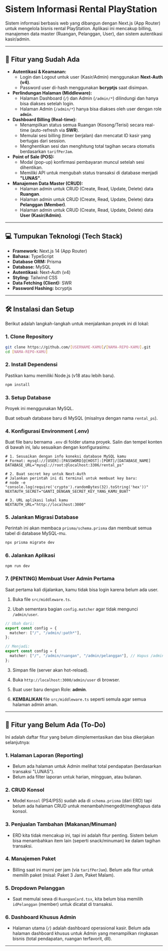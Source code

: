 # Sistem Informasi Rental PlayStation

Sistem informasi berbasis web yang dibangun dengan Next.js (App Router) untuk mengelola bisnis rental PlayStation. Aplikasi ini mencakup billing, manajemen data master (Ruangan, Pelanggan, User), dan sistem autentikasi kasir/admin.

---

## 🚀 Fitur yang Sudah Ada

* **Autentikasi & Keamanan:**
    * Login dan Logout untuk user (Kasir/Admin) menggunakan **Next-Auth (v4)**.
    * Password user di-hash menggunakan **bcryptjs** saat disimpan.
* **Perlindungan Halaman (Middleware):**
    * Halaman Dashboard (`/`) dan Admin (`/admin/*`) dilindungi dan hanya bisa diakses setelah login.
    * Halaman Admin (`/admin/*`) hanya bisa diakses oleh user dengan role **`admin`**.
* **Dashboard Billing (Real-time):**
    * Menampilkan status semua Ruangan (Kosong/Terisi) secara real-time (auto-refresh via **SWR**).
    * Memulai sesi billing (timer berjalan) dan mencatat ID kasir yang bertugas dari session.
    * Menghentikan sesi dan menghitung total tagihan secara otomatis berdasarkan `tarifPerJam`.
* **Point of Sale (POS):**
    * Modal (pop-up) konfirmasi pembayaran muncul setelah sesi dihentikan.
    * Memiliki API untuk mengubah status transaksi di database menjadi **"LUNAS"**.
* **Manajemen Data Master (CRUD):**
    * Halaman admin untuk CRUD (Create, Read, Update, Delete) data **Ruangan**.
    * Halaman admin untuk CRUD (Create, Read, Update, Delete) data **Pelanggan (Member)**.
    * Halaman admin untuk CRUD (Create, Read, Update, Delete) data **User (Kasir/Admin)**.

---

## 💻 Tumpukan Teknologi (Tech Stack)

* **Framework:** Next.js 14 (App Router)
* **Bahasa:** TypeScript
* **Database ORM:** Prisma
* **Database:** MySQL
* **Autentikasi:** Next-Auth (v4)
* **Styling:** Tailwind CSS
* **Data Fetching (Client):** SWR
* **Password Hashing:** bcryptjs

---

## 🛠️ Instalasi dan Setup

Berikut adalah langkah-langkah untuk menjalankan proyek ini di lokal:

### 1. Clone Repository
```bash
git clone https://github.com/[USERNAME-KAMU]/[NAMA-REPO-KAMU].git
cd [NAMA-REPO-KAMU]
```

### 2. Install Dependensi
Pastikan kamu memiliki Node.js (v18 atau lebih baru).

```bash
npm install
```

### 3. Setup Database
Proyek ini menggunakan MySQL.

Buat sebuah database baru di MySQL (misalnya dengan nama `rental_ps`).

### 4. Konfigurasi Environment (.env)
Buat file baru bernama `.env` di folder utama proyek. Salin dan tempel konten di bawah ini, lalu sesuaikan dengan konfigurasimu:

```env
# 1. Sesuaikan dengan info koneksi database MySQL kamu
# Format: mysql://[USER]:[PASSWORD]@[HOST]:[PORT]/[DATABASE_NAME]
DATABASE_URL="mysql://root:@localhost:3306/rental_ps"

# 2. Buat secret key untuk Next-Auth
# Jalankan perintah ini di terminal untuk membuat key baru:
# node -e "console.log(require('crypto').randomBytes(32).toString('hex'))"
NEXTAUTH_SECRET="GANTI_DENGAN_SECRET_KEY_YANG_KAMU_BUAT"

# 3. URL aplikasi lokal kamu
NEXTAUTH_URL="http://localhost:3000"
```

### 5. Jalankan Migrasi Database
Perintah ini akan membaca `prisma/schema.prisma` dan membuat semua tabel di database MySQL-mu.

```bash
npx prisma migrate dev
```

### 6. Jalankan Aplikasi
```bash
npm run dev
```

### 7. (PENTING) Membuat User Admin Pertama
Saat pertama kali dijalankan, kamu tidak bisa login karena belum ada user.

1. Buka file `src/middleware.ts`.

2. Ubah sementara bagian `config.matcher` agar tidak mengunci `/admin/user`.

```typescript
// Ubah dari:
export const config = {
  matcher: ["/", "/admin/:path*"],
};

// Menjadi:
export const config = {
  matcher: ["/", "/admin/ruangan", "/admin/pelanggan"], // Hapus /admin/user sementara
};
```

3. Simpan file (server akan hot-reload).

4. Buka `http://localhost:3000/admin/user` di browser.

5. Buat user baru dengan Role: **admin**.

6. **KEMBALIKAN** file `src/middleware.ts` seperti semula agar semua halaman admin aman.

---

## 🔮 Fitur yang Belum Ada (To-Do)

Ini adalah daftar fitur yang belum diimplementasikan dan bisa dikerjakan selanjutnya:

### 1. Halaman Laporan (Reporting)
- Belum ada halaman untuk Admin melihat total pendapatan (berdasarkan transaksi "LUNAS").
- Belum ada filter laporan untuk harian, mingguan, atau bulanan.

### 2. CRUD Konsol
- Model `Konsol` (PS4/PS5) sudah ada di `schema.prisma` (dari ERD) tapi belum ada halaman CRUD untuk menambah/mengedit/menghapus data konsol.

### 3. Penjualan Tambahan (Makanan/Minuman)
- ERD kita tidak mencakup ini, tapi ini adalah fitur penting. Sistem belum bisa menambahkan item lain (seperti snack/minuman) ke dalam tagihan transaksi.

### 4. Manajemen Paket
- Billing saat ini murni per jam (via `tarifPerJam`). Belum ada fitur untuk memilih paket (misal: Paket 3 Jam, Paket Malam).

### 5. Dropdown Pelanggan
- Saat memulai sewa di `RuanganCard.tsx`, kita belum bisa memilih `idPelanggan` (member) untuk dicatat di transaksi.

### 6. Dashboard Khusus Admin
- Halaman utama (`/`) adalah dashboard operasional kasir. Belum ada halaman dashboard khusus untuk Admin yang menampilkan ringkasan bisnis (total pendapatan, ruangan terfavorit, dll).

---

